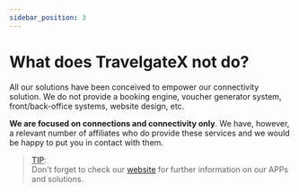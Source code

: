```yaml
---
sidebar_position: 3
---
```


# What does TravelgateX not do?
All our solutions have been conceived to empower our connectivity solution. We do not provide a booking engine, voucher generator system, front/back-office systems, website design, etc.

**We are focused on connections and connectivity only**. We have, however, a relevant number of affiliates who do provide these services and we would be happy to put you in contact with them.

>**<ins>TIP<ins>**:\
>Don't forget to check our [website](https://www.travelgatex.com/) for further information on our APPs and solutions.

